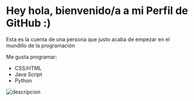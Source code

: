 # Hey hola, bienvenido/a a mi Perfil de GitHub :)
Esta es la cuenta de una persona que justo acaba de empezar en el mundillo de la programación

Me gusta programar:
<ul>
  <li>CSS/HTML</li>
  <li>Java Script</li>
  <li>Python</li>
</ul>

<picture>
 <source media="(prefers-color-scheme: dark)" srcset="https://banner2.cleanpng.com/20180330/owe/kisspng-html-logo-world-wide-web-consortium-coding-5abed048b59401.6404065315224546007438.jpg">
 <source media="(prefers-color-scheme: light)" srcset="https://banner2.cleanpng.com/20180330/owe/kisspng-html-logo-world-wide-web-consortium-coding-5abed048b59401.6404065315224546007438.jpg">
 <img alt="descripcion" src="https://banner2.cleanpng.com/20180330/owe/kisspng-html-logo-world-wide-web-consortium-coding-5abed048b59401.6404065315224546007438.jpg
">
</picture>


<!--
**JuanIgnaso/JuanIgnaso** is a ✨ _special_ ✨ repository because its `README.md` (this file) appears on your GitHub profile.

Here are some ideas to get you started:

- 🔭 I’m currently working on ...
- 🌱 I’m currently learning ...
- 👯 I’m looking to collaborate on ...
- 🤔 I’m looking for help with ...
- 💬 Ask me about ...
- 📫 How to reach me: ...
- 😄 Pronouns: ...
- ⚡ Fun fact: ...
-->
